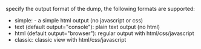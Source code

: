 specify the output format of the dump, the following formats are supported:

- simple: - a simple html output (no javascript or css)
- text (default output="console"): plain text output (no html)
- html (default output="browser"): regular output with html/css/javascript
- classic: classic view with html/css/javascript